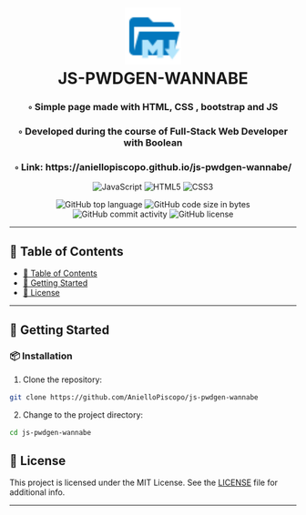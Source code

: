 <div align="center">
<h1 align="center">
<img src="https://raw.githubusercontent.com/PKief/vscode-material-icon-theme/ec559a9f6bfd399b82bb44393651661b08aaf7ba/icons/folder-markdown-open.svg" width="100" />
<br>JS-PWDGEN-WANNABE
</h1>
<h3>◦ Simple page made with HTML, CSS , bootstrap and JS</h3>
<h3>◦ Developed during the course of Full-Stack Web Developer with Boolean</h3>
<h3>◦ Link: https://aniellopiscopo.github.io/js-pwdgen-wannabe/</h3>

<p align="center">
<img src="https://img.shields.io/badge/JavaScript-F7DF1E.svg?style&logo=JavaScript&logoColor=black" alt="JavaScript" />
<img src="https://img.shields.io/badge/HTML5-E34F26.svg?style&logo=HTML5&logoColor=white" alt="HTML5" />
  <img src="https://img.shields.io/badge/CSS3-E34F26.svg?style&logo=CSS3&logoColor=white" alt="CSS3" />
</p>
<img src="https://img.shields.io/github/languages/top/AnielloPiscopo/js-pwdgen-wannabe?style&color=5D6D7E" alt="GitHub top language" />
<img src="https://img.shields.io/github/languages/code-size/AnielloPiscopo/js-pwdgen-wannabe?style&color=5D6D7E" alt="GitHub code size in bytes" />
<img src="https://img.shields.io/github/commit-activity/m/AnielloPiscopo/js-pwdgen-wannabe?style&color=5D6D7E" alt="GitHub commit activity" />
<img src="https://img.shields.io/github/license/AnielloPiscopo/js-pwdgen-wannabe?style&color=5D6D7E" alt="GitHub license" />
</div>

---

## 📒 Table of Contents
- [📒 Table of Contents](#-table-of-contents)
- [🚀 Getting Started](#-getting-started)
- [📄 License](#-license)

---

## 🚀 Getting Started

### 📦 Installation

1. Clone the repository:
```sh
git clone https://github.com/AnielloPiscopo/js-pwdgen-wannabe
```

2. Change to the project directory:
```sh
cd js-pwdgen-wannabe
```

## 📄 License

This project is licensed under the MIT License. See the [LICENSE](./LICENSE) file for additional info.

---
